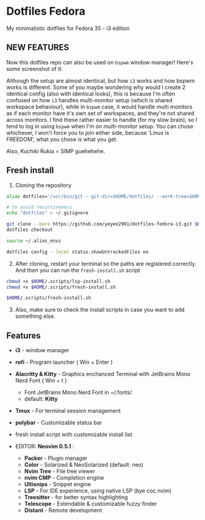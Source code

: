 # Dotfiles Fedora
My minimalistic dotfiles for Fedora 35 - i3 edition

## NEW FEATURES
Now this dotfiles repo can also be used on `bspwm` window manager!
Here's some screenshot of it:


Although the setup are almost identical, but how `i3` works and how bspwm works is different. Some of you maybe wondering why would I create 2 identical config (also with identical looks), this is because I'm often confused on how `i3` handles multi-monitor setup (which is shared workspace behaviour), while in `bspwm` case, it would handle multi monitors as if each monitor have it's own set of workspaces, and they're not shared across monitors. I find these rather easier to handle (for my slow brain), so I tend to log in using `bspwm` when I'm on multi-monitor setup. You can chose whichever, I won't force you to join either side, because 'Linux is FREEDOM', what you chose is what you get.

Also, Kuchiki Rukia = SIMP guehehehe.

## Fresh install

1. Cloning the repository
```bash
alias dotfiles='/usr/bin/git --git-dir=$HOME/dotfiles/ --work-tree=$HOME'

# to avoid recursiveness
echo "dotfiles" > ~/.gitignore

git clone --bare https://github.com/yeyee2901/dotfiles-fedora-i3.git $HOME/dotfiles
dotfiles checkout

source ~/.alias_envs

dotfiles config --local status.showUntrackedFiles no
```
2. After cloning, restart your terminal so the paths are registered correctly. And then you can run the `fresh-install.sh` script
```bash
chmod +x $HOME/.scripts/lsp-install.sh
chmod +x $HOME/.scripts/fresh-install.sh

$HOME/.scripts/fresh-install.sh
```
3. Also, make sure to check the install scripts in case you want to add something else.

## Features
- **i3** -  window manager
- **rofi** - Program launcher ( Win + Enter )
- **Alacritty & Kitty** - Graphics enchanced Terminal with JetBrains Mono Nerd Font ( Win + t )
   - Font JetBrains Mono Nerd Font in ~/.fonts/
   - default: **Kitty**
- **Tmux** - For terminal session management
- **polybar** - Customizable status bar
- fresh install script with customizable install list

- EDITOR: **Neovim 0.5.1** :
  - **Packer** - Plugin manager
  - **Color** - Solarized & NeoSolarized (default: neo)
  - **Nvim Tree** - File tree viewer
  - **nvim CMP** - Completion engine
  - **Ultisnips** - Snippet engine
  - **LSP** - For IDE experience, using native LSP (bye coc.nvim)
  - **Treesitter** - for better syntax highlighting
  - **Telescope** - Extendable & customizable fuzzy finder
  - **Distant** - Remote development
